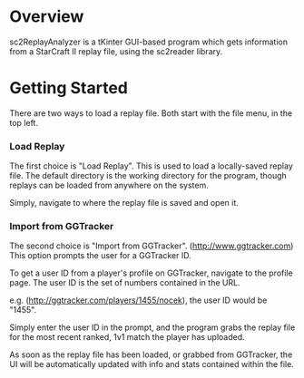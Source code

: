 # Overview

sc2ReplayAnalyzer is a tKinter GUI-based program which gets information from a StarCraft II replay file, using the sc2reader library.



# Getting Started

There are two ways to load a replay file. Both start with the file menu, in the top left.

### Load Replay
The first choice is "Load Replay". This is used to load a locally-saved replay file. The default directory is the working directory for the program, though replays can be loaded from anywhere on the system.

Simply, navigate to where the replay file is saved and open it.

### Import from GGTracker
The second choice is "Import from GGTracker". (http://www.ggtracker.com) This option prompts the user for a GGTracker ID.

To get a user ID from a player's profile on GGTracker, navigate to the profile page. The user ID is the set of numbers contained in the URL.

  e.g. (http://ggtracker.com/players/1455/nocek), the user ID would be "1455".
  
Simply enter the user ID in the prompt, and the program grabs the replay file for the most recent ranked, 1v1 match the player has uploaded.

As soon as the replay file has been loaded, or grabbed from GGTracker, the UI will be automatically updated with info and stats contained within the file.

